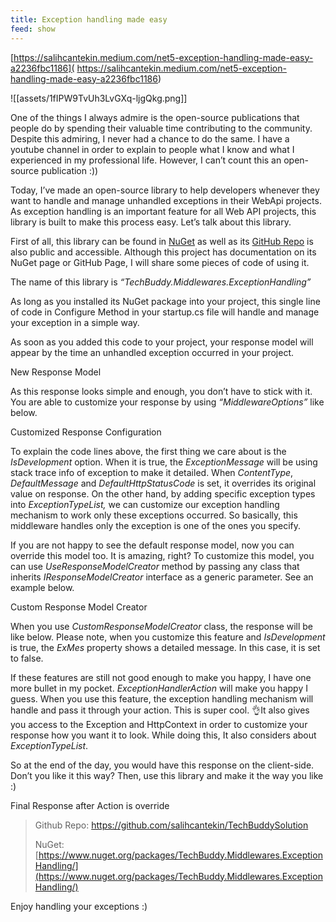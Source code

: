 ```yaml
---
title: Exception handling made easy
feed: show
---
```


[https://salihcantekin.medium.com/net5-exception-handling-made-easy-a2236fbc1186]( https://salihcantekin.medium.com/net5-exception-handling-made-easy-a2236fbc1186)

![[assets/1fIPW9TvUh3LvGXq-ljgQkg.png]]

One of the things I always admire is the open-source publications that people do by spending their valuable time contributing to the community. Despite this admiring, I never had a chance to do the same. I have a youtube channel in order to explain to people what I know and what I experienced in my professional life. However, I can’t count this an open-source publication :))

Today, I’ve made an open-source library to help developers whenever they want to handle and manage unhandled exceptions in their WebApi projects. As exception handling is an important feature for all Web API projects, this library is built to make this process easy. Let’s talk about this library.

First of all, this library can be found in [NuGet](https://www.nuget.org/packages/TechBuddy.Middlewares.ExceptionHandling/) as well as its [GitHub Repo](https://github.com/salihcantekin/TechBuddySolution) is also public and accessible. Although this project has documentation on its NuGet page or GitHub Page, I will share some pieces of code of using it.

The name of this library is _“TechBuddy.Middlewares.ExceptionHandling”_

As long as you installed its NuGet package into your project, this single line of code in Configure Method in your startup.cs file will handle and manage your exception in a simple way.

As soon as you added this code to your project, your response model will appear by the time an unhandled exception occurred in your project.

New Response Model

As this response looks simple and enough, you don’t have to stick with it. You are able to customize your response by using _“MiddlewareOptions”_ like below.

Customized Response Configuration

To explain the code lines above, the first thing we care about is the _IsDevelopment_ option. When it is true, the _ExceptionMessage_ will be using stack trace info of exception to make it detailed. When _ContentType_, _DefaultMessage_ and _DefaultHttpStatusCode_ is set, it overrides its original value on response. On the other hand, by adding specific exception types into _ExceptionTypeList,_ we can customize our exception handling mechanism to work only these exceptions occurred. So basically, this middleware handles only the exception is one of the ones you specify.

If you are not happy to see the default response model, now you can override this model too. It is amazing, right? To customize this model, you can use _UseResponseModelCreator_ method by passing any class that inherits _IResponseModelCreator_ interface as a generic parameter. See an example below.

Custom Response Model Creator

When you use _CustomResponseModelCreator_ class, the response will be like below. Please note, when you customize this feature and _IsDevelopment_ is true, the _ExMes_ property shows a detailed message. In this case, it is set to false.

If these features are still not good enough to make you happy, I have one more bullet in my pocket. _ExceptionHandlerAction_ will make you happy I guess. When you use this feature, the exception handling mechanism will handle and pass it through your action. This is super cool. 👌It also gives you access to the Exception and HttpContext in order to customize your response how you want it to look. While doing this, It also considers about _ExceptionTypeList_.

So at the end of the day, you would have this response on the client-side. Don’t you like it this way? Then, use this library and make it the way you like :)

Final Response after Action is override

> Github Repo: <https://github.com/salihcantekin/TechBuddySolution>
>
> NuGet: [https://www.nuget.org/packages/TechBuddy.Middlewares.ExceptionHandling/](https://www.nuget.org/packages/TechBuddy.Middlewares.ExceptionHandling/)

Enjoy handling your exceptions :)
